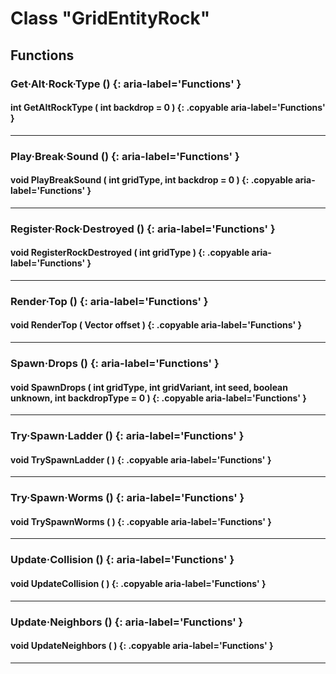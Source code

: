 # Class "GridEntityRock"

## Functions

### Get·Alt·Rock·Type () {: aria-label='Functions' }
#### int GetAltRockType ( int backdrop = 0 ) {: .copyable aria-label='Functions' }

___  
### Play·Break·Sound () {: aria-label='Functions' }
#### void PlayBreakSound ( int gridType, int backdrop = 0 ) {: .copyable aria-label='Functions' }    

___  
### Register·Rock·Destroyed () {: aria-label='Functions' }
#### void RegisterRockDestroyed ( int gridType ) {: .copyable aria-label='Functions' }

___
### Render·Top () {: aria-label='Functions' }
#### void RenderTop ( Vector offset ) {: .copyable aria-label='Functions' }

___
### Spawn·Drops () {: aria-label='Functions' }
#### void SpawnDrops ( int gridType, int gridVariant, int seed, boolean unknown, int backdropType = 0 ) {: .copyable aria-label='Functions' }

___
### Try·Spawn·Ladder () {: aria-label='Functions' }
#### void TrySpawnLadder ( ) {: .copyable aria-label='Functions' }

___
### Try·Spawn·Worms () {: aria-label='Functions' }
#### void TrySpawnWorms ( ) {: .copyable aria-label='Functions' }

___
### Update·Collision () {: aria-label='Functions' }
#### void UpdateCollision ( ) {: .copyable aria-label='Functions' }

___
### Update·Neighbors () {: aria-label='Functions' }
#### void UpdateNeighbors ( ) {: .copyable aria-label='Functions' }

___